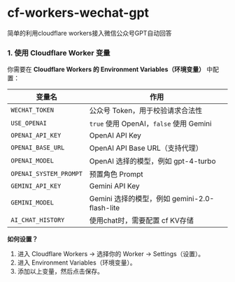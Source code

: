 # cf-workers-wechat-gpt
简单的利用cloudflare workers接入微信公众号GPT自动回答

### 1. 使用 Cloudflare Worker 变量
你需要在 **Cloudflare Workers 的 Environment Variables（环境变量）** 中配置：

| 变量名 | 作用     |
| ------|-----------|
| `WECHAT_TOKEN` | 公众号 Token，用于校验请求合法性 |
| `USE_OPENAI` | `true` 使用 OpenAI，`false` 使用 Gemini|
| `OPENAI_API_KEY` | OpenAI API Key |
| `OPENAI_BASE_URL` | OpenAI API Base URL（支持代理）|
| `OPENAI_MODEL` | OpenAI 选择的模型，例如 gpt-4-turbo |
| `OPENAI_SYSTEM_PROMPT` | 预置角色 Prompt |
| `GEMINI_API_KEY` | Gemini API Key |
| `GEMINI_MODEL` | Gemini 选择的模型，例如 gemini-2.0-flash-lite |
| `AI_CHAT_HISTORY` | 使用chat时，需要配置 cf KV存储 |

**如何设置？**
1. 进入 Cloudflare Workers -> 选择你的 Worker -> Settings（设置）。
2. 进入 Environment Variables（环境变量）。
3. 添加以上变量，然后点击保存。










